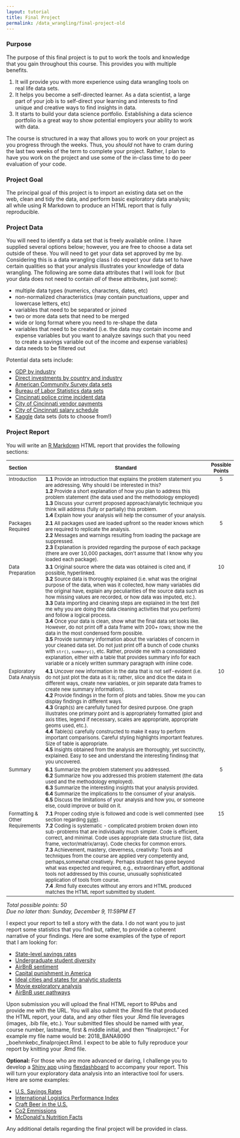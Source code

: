 ```yaml
---
layout: tutorial
title: Final Project
permalink: /data_wrangling/final-project-old
---
```



### Purpose

The purpose of this final project is to put to work the tools and knowledge that you gain throughout this course. This provides you with multiple benefits. 

1. It will provide you with more experience using data wrangling tools on real life data sets. 
2. It helps you become a self-directed learner. As a data scientist, a large part of your job is to self-direct your learning and interests to find unique and creative ways to find insights in data.
3. It starts to build your data science portfolio. Establishing a data science portfolio is a great way to show potential employers your ability to work with data.

The course is structured in a way that allows you to work on your project as you progress through the weeks. Thus, you *should* not have to cram during the last two weeks of the term to complete your project. Rather, I plan to have you work on the project and use some of the in-class time to do peer evaluation of your code.


### Project Goal

The principal goal of this project is to import an existing data set on the web, clean and tidy the data, and perform basic exploratory data analysis; all while using R Markdown to produce an HTML report that is fully reproducible. 

### Project Data

You will need to identify a data set that is freely available online. I have supplied several options below; however, you are free to choose a data set outside of these.  You will need to get your data set approved by me by. Considering this is a data wrangling class I do expect your data set to have certain qualities so that your analysis illustrates your knowledge of data wrangling.  The following are some data attributes that I will look for (but your data does not need to contain *all* of these attributes, just some):

- multiple data types (numerics, characters, dates, etc)
- non-normalized characteristics (may contain punctuations, upper and lowercase letters, etc)
- variables that need to be separated or joined
- two or more data sets that need to be merged
- wide or long format where you need to re-shape the data
- variables that need to be created (i.e. the data may contain income and expense variables but you want to analyze savings such that you need to create a savings variable out of the income and expense variables)
- data needs to be filtered out

Potential data sets include:

- [GDP by industry](http://www.bea.gov/iTable/iTable.cfm?ReqID=51&step=1#reqid=51&step=51&isuri=1&5114=q&5102=1)
- [Direct investments by country and industry](http://www.bea.gov/iTable/iTable.cfm?ReqID=2&step=1#reqid=2&step=10&isuri=1&202=1&203=30&204=1&205=1&200=1&201=1&207=30,31,32,33,34,35,36,37,38,39,40,41,42,43,48,49,52&208=1&209=1)
- [American Community Survey data sets](https://www.census.gov/acs/www/data/data-tables-and-tools/data-profiles/2014/)
- [Bureau of Labor Statistics data sets](http://www.bls.gov/data/)
- [Cincinnati police crime incident data](https://data.cincinnati-oh.gov/Safer-Streets/Police-Crime-Incident-Data/w7vh-beui)
- [City of Cincinnati vendor payments](https://data.cincinnati-oh.gov/Growing-Economy/City-of-Cincinnati-Vendor-Payments/qrj9-83t8)
- [City of Cincinnati salary schedule](https://data.cincinnati-oh.gov/Innovative-Government/City-of-Cincinnati-Salary-Schedule/yaws-h72m)
- [Kaggle](https://www.kaggle.com/datasets) data sets (lots to choose from!)

### Project Report

You will write an [R Markdown](http://wfu-r.github.io/r_markdown) HTML report that provides the following sections:

<div id="final-project-rubric" class="section level1" style="width: 120%;">
<table style="font-size:13px;">
<col width="15%">
<col width="77%">
<col width="8%">
<thead>
<tr class="header">
<th align="left">Section</th>
<th align="center">Standard</th>
<th align="center">Possible Points</th>
</tr>
</thead>
<tbody>
<tr class="odd">
<td align="left" valign="top">Introduction </td>
<td align="left" valign="top">
  <b>1.1</b> Provide an introduction that explains the problem statement you are addressing. Why should I be interested in this? <br> 
  <b>1.2</b> Provide a short explanation of how you plan to address this problem statement (the data used and the methodology employed) <br> 
  <b>1.3</b> Discuss your current proposed approach/analytic technique you think will address (fully or partially) this problem. <br> 
  <b>1.4</b> Explain how your analysis will help the consumer of your analysis. 
</td>
<td align="center" valign="top"> 5 </td>
</tr>
<tr class="even">
<td align="left" valign="top">Packages Required </td>
<td align="left" valign="top"> 
  <b>2.1</b> All packages used are loaded upfront so the reader knows which are required to replicate the analysis. <br> 
  <b>2.2</b> Messages and warnings resulting from loading the package are suppressed. <br> 
  <b>2.3</b> Explanation is provided regarding the purpose of each package (there are over 10,000 packages, don't assume that I know why you loaded each package). 
</td>
<td align="center" valign="top"> 5 </td>
</tr>
<tr class="odd">
<td align="left" valign="top">Data Preparation </td>
<td align="left" valign="top"> 
  <b>3.1</b> Original source where the data was obtained is cited and, if possible, hyperlinked. <br> 
  <b>3.2</b> Source data is thoroughly explained (i.e. what was the original purpose of the data, when was it collected, how many variables did the original have, explain any peculiarities of the source data such as how missing values are recorded, or how data was imputed, etc.). <br> 
  <b>3.3</b> Data importing and cleaning steps are explained in the text (tell me why you are doing the data cleaning activities that you perform) and follow a logical process. <br>
  <b>3.4</b> Once your data is clean, show what the final data set looks like.  However, do not print off a data frame with 200+ rows; show me the data in the most condensed form possible. <br>
  <b>3.5</b> Provide summary information about the variables of concern in your cleaned data set. Do not just print off a bunch of code chunks with <code>str()</code>, <code>summary()</code>, etc.  Rather, provide me with a consolidated explanation, either with a table that provides summary info for each variable or a nicely written summary paragraph with inline code.
</td>
<td align="center" valign="top"> 10 </td>
</tr>
<tr class="even">
<td align="left" valign="top">Exploratory Data Analysis </td>
<td align="left" valign="top"> 
  <b>4.1</b> Uncover new information in the data that is not self-evident (i.e. do not just plot the data as it is; rather, slice and dice the data in different ways, create new variables, or join separate data frames to create new summary information). <br>
  <b>4.2</b> Provide findings in the form of plots and tables. Show me you can display findings in different ways. <br>
  <b>4.3</b> Graph(s) are carefully tuned for desired purpose. One graph illustrates one primary point and is appropriately formatted (plot and axis titles, legend if necessary, scales are appropriate, appropriate geoms used, etc.). <br>
  <b>4.4</b> Table(s) carefully constructed to make it easy to perform important comparisons. Careful styling highlights important features. Size of table is appropriate. <br>
  <b>4.5</b> Insights obtained from the analysis are thoroughly, yet succinctly, explained.  Easy to see and understand the interesting findinsg that you uncovered. <br>
</td>
<td align="center" valign="top"> 10 </td>
</tr>
<tr class="even">
<td align="left" valign="top">Summary </td>
<td align="left" valign="top">
  <b>6.1</b> Summarize the problem statement you addressed. <br>
  <b>6.2</b> Summarize how you addressed this problem statement (the data used and the methodology employed). <br>
  <b>6.3</b> Summarize the interesting insights that your analysis provided. <br>
  <b>6.4</b> Summarize the implications to the consumer of your analysis. <br>
  <b>6.5</b> Discuss the limitations of your analysis and how you, or someone else, could improve or build on it.
</td>
<td align="center" valign="top"> 5 </td>
</tr>
<tr class="odd">
<td align="left" valign="top">Formatting & Other Requirements </td>
<td align="left" valign="top"> 
  <b>7.1</b> Proper coding style is followed and code is well commented (see section regarding <a href="http://uc-r.github.io/basics#style">syle</a>). <br>
  <b>7.2</b> Coding is systematic - complicated problem broken down into sub-problems that are individually much simpler. Code is efficient, correct, and minimal. Code uses appropriate data structure (list, data frame, vector/matrix/array). Code checks for common errors. <br>
  <b>7.3</b> Achievement, mastery, cleverness, creativity:  Tools and techniques from the course are applied very competently and, perhaps,somewhat creatively. Perhaps student has gone beyond what was expected and required, e.g., extraordinary effort, additional tools not addressed by this course, unusually sophisticated application of tools from course. <br>
  <b>7.4</b> .Rmd fully executes without any errors and HTML produced matches the HTML report submitted by student.
</td>
<td align="center" valign="top"> 15 </td>
</tr>
</tbody>
</table>
<p>
  <em>Total possible points: 50</em> 
  <br>
  <em>Due no later than: Sunday, December 9, 11:59PM ET</em>
</p>
</div>

I expect your report to tell a story with the data. I do not want you to just report some statistics that you find but, rather, to provide a coherent narrative of your findings. Here are some examples of the type of report that I am looking for: 

- [State-level savings rates](https://rpubs.com/bradleyboehmke/final_project_example)
- [Undergraduate student diversity](http://rpubs.com/murphm6/233993)
- [AirBnB sentiment](http://rpubs.com/ishantnayer/234221)
- [Capital punishment in America](http://rpubs.com/hailce17/301571)
- [Ideal cities and states for analytic students](http://rpubs.com/dyang9411/301598)
- [Movie exploratory analysis](http://rpubs.com/yash91sharma/dw_project_ys)
- [AirBnB user pathways](http://rpubs.com/angiechen/234334)

Upon submission you will upload the final HTML report to RPubs and provide me with the URL. You will also submit the .Rmd file that produced the HTML report, your data, and any other files your .Rmd file leverages (images, .bib file, etc.). Your submitted files should be named with year, course number, lastname, first & middle initial, and then “finalproject.” For example my file name would be: 2018_BANA8090 _boehmkebc_finalproject.Rmd.  I expect to be able to fully reproduce your report by knitting your .Rmd file.


**Optional:**  For those who are more advanced or daring, I challenge you to develop a [Shiny app](http://shiny.rstudio.com/) using [flexdashboard](http://rmarkdown.rstudio.com/flexdashboard/) to accompany your report. This will turn your exploratory data analysis into an interactive tool for users.  Here are some examples:

- [U.S. Savings Rates](https://bradleyboehmke.shinyapps.io/us_savings_rate_app/)
- [International Logistics Performance Index](https://bradleyboehmke.shinyapps.io/LPI_Rankings/)
- [Craft Beer in the U.S.](http://rpubs.com/steffanigomez/301609)
- [Co2 Emmissions](http://rpubs.com/AlinaC/final_project)
- [McDonald's Nutrition Facts](https://zhanb17.shinyapps.io/mcdonaldsnutrition/)


Any additional details regarding the final project will be provided in class.
